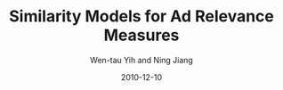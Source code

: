 ---
title: "Similarity Models for Ad Relevance Measures"
collection: publications
permalink: /publication/2010-12-10-0033
date: 2010-12-10
author: 'Wen-tau Yih and Ning Jiang'
venue: 'MLOAD-2010'
---